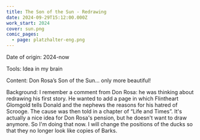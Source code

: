 ```yaml
---
title: The Son of the Sun - Redrawing
date: 2024-09-29T15:12:00.000Z
work_start: 2024
cover: sun.png
comic_pages:
  - page: platzhalter-eng.png
---
```



Date of origin: 2024-now

Tools: Idea in my brain

Content: Don Rosa’s Son of the Sun… only more beautiful!

Background: I remember a comment from Don Rosa: he was thinking about redrawing his first story. He wanted to add a page in which Flintheart Glomgold tells Donald and the nephews the reasons for his hatred of Scrooge. The cause was then told in a chapter of “Life and Times”. It's actually a nice idea for Don Rosa's pension, but he doesn't want to draw anymore. So I'm doing that now. I will change the positions of the ducks so that they no longer look like copies of Barks.
